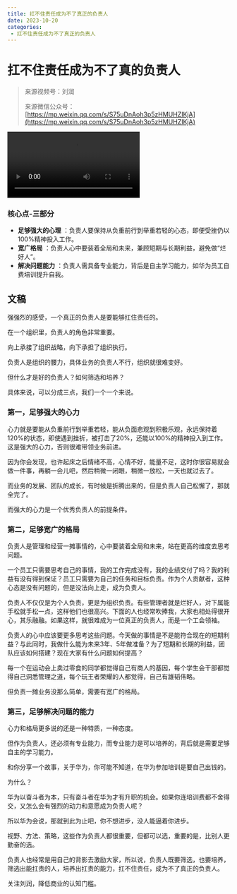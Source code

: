 ```yaml
---
title: 扛不住责任成为不了真正的负责人
date: 2023-10-20
categories:
 - 扛不住责任成为不了真正的负责人
---
```

# 扛不住责任成为不了真的负责人

> 来源视频号：刘润
>
> 来源微信公众号：[https://mp.weixin.qq.com/s/S75uDnAoh3p5zHMUHZIKjA](https://mp.weixin.qq.com/s/S75uDnAoh3p5zHMUHZIKjA)

<video src="./responsibility.mp4" controls="controls"></video>

### 核心点-三部分

* **足够强大的心理** ：负责人要保持从负重前行到举重若轻的心态，即便受挫仍以100%精神投入工作。
* **宽广格局** ：负责人心中要装着全局和未来，兼顾短期与长期利益，避免做“烂好人”。
* **解决问题能力** ：负责人需具备专业能力，背后是自主学习能力，如华为员工自费培训提升自我。

## 文稿

强强烈的感受，一个真正的负责人是要能够扛住责任的。

在一个组织里，负责人的角色非常重要。

向上承接了组织战略，向下承担了组织执行。

负责人是组织的腰力，具体业务的负责人不行，组织就很难变好。

但什么才是好的负责人？如何筛选和培养？

具体来说，可以分成三点，我们一个一个来说。

### 第一，足够强大的心力

心力就是要能从负重前行到举重若轻，能从负面悲观到积极乐观，永远保持着120%的状态，即使遇到挫折，被打击了20%，还能以100%的精神投入到工作。这是强大的心力，否则很难带领业务前进。

因为你会发现，也许起床之后情绪不高，心情不好，能量不足，这时你很容易就会做一件事，再躺一会儿吧，然后稍微一闭眼，稍微一放松，一天也就过去了。

而业务的发展、团队的成长，有时候是折腾出来的，但是负责人自己松懈了，那就全完了。

而强大的心力是一个优秀负责人的前提条件。

### 第二，足够宽广的格局

负责人是管理和经营一摊事情的，心中要装着全局和未来，站在更高的维度去思考问题。

一个员工只需要思考自己的事情，我的工作完成没有，我的业绩交付了吗？我的利益有没有得到保证？员工只需要为自己的任务和目标负责。作为个人贡献者，这种心态是没有问题的，但是没法向上走，成为负责人。

负责人不仅仅是为个人负责，更是为组织负责。有些管理者就是烂好人，对下属能手松就手松一点，这样他们也很高兴。下面的人也经常吹捧我，大家也相处得很开心，其乐融融。如果这样，就很难成为一位真正的负责人，而是一个工会领袖。

负责人的心中应该要更多思考这些问题。今天做的事情是不是能符合现在的短期利益？与此同时，我做什么能为未来3年、5年做准备？为了短期和长期的利益，团队应该如何搭建？现在大家有什么问题如何提高？

每一个在运动会上卖过零食的同学都觉得自己有商人的基因，每个学生会干部都觉得自己洞悉管理之道，每个玩王者荣耀的人都觉得，自己有雄韬伟略。

但负责一摊业务没那么简单，需要有宽广的格局。

### 第三，足够解决问题的能力

心力和格局更多说的还是一种特质，一种态度。

但作为负责人，还必须有专业能力，而专业能力是可以培养的，背后就是需要足够自主的学习能力。

和你分享一个故事，关于华为，你可能不知道，在华为参加培训是要自己出钱的。

为什么？

华为以奋斗者为本，只有奋斗者在华为才有升职的机会。如果你连培训费都不舍得交，又怎么会有强烈的动力和意愿成为负责人呢？

所以华为会说，那就到此为止吧，你不想进步，没人能逼着你进步。

视野、方法、策略，这些作为负责人都很重要，但都可以选，重要的是，比别人更勤奋的选。

负责人也经常是用自己的背影去激励大家，所以说，负责人既要筛选，也要培养，筛选出能扛责的人，培养出扛责的能力，扛不住责任，成为不了真正的负责人。

关注刘润，降低商业的认知门槛。
